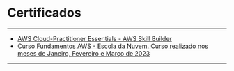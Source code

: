 # Certificados
***

<ul>
<li><a href="https://explore.skillbuilder.aws/learn/course/external/view/elearning/8287/AWS-Cloud-Practitioner-Essentials-Portuguese-"> AWS Cloud-Practitioner Essentials - AWS Skill Builder</a></li>
<li><a href="https://escoladanuvem.org/curso-aws-fundamentos/"> Curso Fundamentos AWS - Escola da Nuvem. Curso realizado nos meses de Janeiro, Fevereiro e Março de 2023</a></li>
</ul>

***
